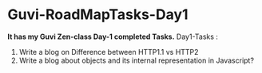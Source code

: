 # Guvi-RoadMapTasks-Day1
<b>It has my Guvi Zen-class Day-1 completed Tasks.</b>
Day1-Tasks :
1. Write a blog on Difference between HTTP1.1 vs HTTP2
2. Write a blog about objects and its internal representation in Javascript?
